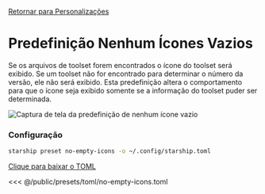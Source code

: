 [Retornar para Personalizações](./#no-empty-icons)

# Predefinição Nenhum Ícones Vazios

Se os arquivos de toolset forem encontrados o ícone do toolset será exibido. Se um toolset não for encontrado para determinar o número da versão, ele não será exibido. Esta predefinição altera o comportamento para que o ícone seja exibido somente se a informação do toolset puder ser determinada.

![Captura de tela da predefinição de nenhum ícone vazio](/presets/img/no-empty-icons.png)

### Configuração

```sh
starship preset no-empty-icons -o ~/.config/starship.toml
```

[Clique para baixar o TOML](/presets/toml/no-empty-icons.toml)

<<< @/public/presets/toml/no-empty-icons.toml
